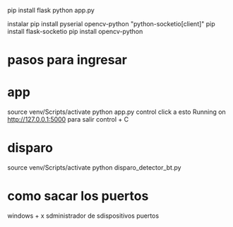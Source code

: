 pip install flask
python app.py

instalar 
pip install pyserial opencv-python "python-socketio[client]"
pip install flask-socketio
pip install opencv-python



# pasos para ingresar 

# app
source venv/Scripts/activate
python app.py
control click  a esto Running on http://127.0.0.1:5000
para salir control + C
# disparo
source venv/Scripts/activate
python disparo_detector_bt.py



# como sacar los puertos 
windows + x
sdministrador de sdispositivos
puertos
